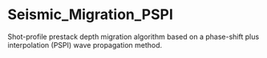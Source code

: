 # Seismic_Migration_PSPI
Shot-profile prestack depth migration algorithm based on a phase-shift plus interpolation (PSPI) wave propagation method.
